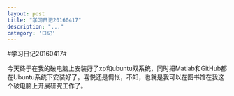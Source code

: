 ```yaml
---
layout: post
title: "学习日记20160417"
description: "..."
category: '日记'
---
```



#学习日记20160417#

今天终于在我的破电脑上安装好了xp和ubuntu双系统，同时把Matlab和GitHub都在Ubuntu系统下安装好了。喜悦还是惆怅，不知，也就是我可以在图书馆在我这个破电脑上开展研究工作了。
